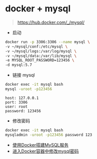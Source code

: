 # docker + mysql

> https://hub.docker.com/_/mysql/


- 启动

```bash
docker run -p 3306:3306 --name mysql \
-v ~/mysql/conf:/etc/mysql \
-v ~/mysql/logs:/var/log/mysql \
-v ~/mysql/data:/var/lib/mysql \
-e MYSQL_ROOT_PASSWORD=123456 \
-d mysql:5.7
```

- 链接 mysql

```bash
docker exec -it mysql bash
mysql -uroot -p123456
```

```
host: 127.0.0.1
port: 3306
user: root
password: 123456
```

- 修改密码

```bash
docker exec -it mysql bash
mysqladmin -uroot -p123456 password 123
```

- [使用Docker搭建MySQL服务](https://www.cnblogs.com/sablier/p/11605606.html)
- [进入Docker容器中修改mysql密码](https://blog.csdn.net/weixin_41154636/article/details/99458050)